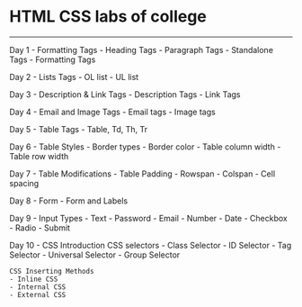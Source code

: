 # HTML CSS labs of college

---

Day 1 - Formatting Tags
    - Heading Tags
    - Paragraph Tags
    - Standalone Tags
    - Formatting Tags

Day 2 - Lists Tags
    - OL list
    - UL list

Day 3 - Description & Link Tags
    - Description Tags
    - Link Tags

Day 4 - Email and Image Tags
    - Email tags
    - Image tags

Day 5 - Table Tags
    - Table, Td, Th, Tr

Day 6 - Table Styles
    - Border types
    - Border color
    - Table column width
    - Table row width

Day 7 - Table Modifications
    - Table Padding
    - Rowspan
    - Colspan
    - Cell spacing

Day 8 - Form
    - Form and Labels

Day 9 - Input Types
    - Text
    - Password
    - Email
    - Number
    - Date
    - Checkbox
    - Radio
    - Submit

Day 10 - CSS Introduction
    CSS selectors
    - Class Selector
    - ID Selector
    - Tag Selector
    - Universal Selector
    - Group Selector

    CSS Inserting Methods
    - Inline CSS
    - Internal CSS
    - External CSS